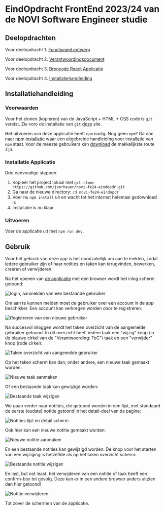 # EindOpdracht FrontEnd 2023/24 van de NOVI Software Engineer studie

## Deelopdrachten

Voor deelopdracht 1. [Functioneel ontwerp](docs/functioneel.md)

Voor deelopdracht 2. [Verantwoordingsdocument](docs/verantwoording.md)

Voor deelopdracht 3. [Broncode React Applicatie](src/)

Voor deelopdracht 4. [Installatiehandleiding](#installatiehandleiding)

## Installatiehandleiding

### Voorwaarden

Voor het clonen (kopieren) van de JavaScript + HTML + CSS code is `git` vereist. Zie voro de installatie van `git` [deze](https://git-scm.com/book/en/v2/Getting-Started-Installing-Git) site.

Het uitvoeren van deze applicatie heeft `npm` nodig. Nog geen `npm`? Ga dan naar [npm installatie](https://docs.npmjs.com/downloading-and-installing-node-js-and-npm) waar een uitgebreide handleiding voor installatie van `npm` staat.
Voor de meeste gebruikers kan [download](https://docs.npmjs.com/downloading-and-installing-node-js-and-npm#using-a-node-installer-to-install-nodejs-and-npm) de makkelijkste route zijn.

### Installatie Applicatie

Drie eenvoudige stappen:
1. Kopieer het project lokaal met `git clone https://github.com/jvorhauer/novi-fe24-eindopdr.git`
2. Ga naar de nieuwe directory: `cd novi-fe24-eindopdr`
3. Voer nu `npm install` uit en wacht tot het internet helemaal gedownload is
4. Installatie is nu klaar

### Uitvoeren

Voer de applicatie uit met `npm run dev`.

## Gebruik

Voor het gebruik van deze app is het noodzakelijk om aan te melden, zodat iedere gebruiker zijn of haar notities en taken kan terugvinden, bewerken, creeren of verwijderen.

Na het openen van [de applicatie](http://localhost:5173) met een browser wordt het inlog scherm getoond:

![login, aanmelden van een bestaande gebruiker](docs/login.png)

Om aan te kunnen melden moet de gebruiker over een account in de app beschikker. Een account kan verkregen worden door te registreren:

![Registreren van een nieuwe gebruiker](docs/registreer.png)

Na succesvol inloggen wordt het taken overzicht van de aangemelde gebruiker getoond. In dit overzicht heeft iedere taak een "wijzig" knop (in de blauwe 
cirkel van de "Verantwoording: ToC") taak en een "verwijder" knop (rode cirkel):

![Taken overzicht van aangemelde gebruiker](docs/taken.png)

Op het taken scherm kan dan, onder andere, een nieuwe taak gemaakt worden:

![Nieuwe taak aanmaken](docs/nieuwe-taak.png)

Of een bestaande taak kan gewijzigd worden:

![Bestaande taak wijzigen](docs/wijzig-taak.png)

We gaan verder naar notities, die getoond worden in een lijst, met standaard de eerste (oudste) notitie getoond in het detail-deel van de pagina:

![Notities lijst en detail scherm](docs/notities.png)

Ook hier kan een nieuwe notitie gemaakt worden:

![Nieuwe notitie aanmaken](docs/nieuwe-notitie.png)

En een bestaande notities kan gewijzigd worden. De knop voor het starten van een wijziging is hetzelfde als op het taken overzicht scherm:

![Bestaande notitie wijzigen](docs/wijzig-notitie.png)

En last, but not least, het verwijderen van een notitie of taak heeft een confirm-box tot gevolg. Deze kan er in een andere browser anders uitzien dan 
hier getoond!

![Notitie verwijderen](docs/verwijder-notitie.png)

Tot zover de schermen van de applicatie.
